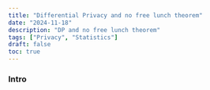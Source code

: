 ```yaml
---
title: "Differential Privacy and no free lunch theorem"
date: "2024-11-18"
description: "DP and no free lunch theorem"
tags: ["Privacy", "Statistics"]
draft: false 
toc: true
---
```

### Intro
